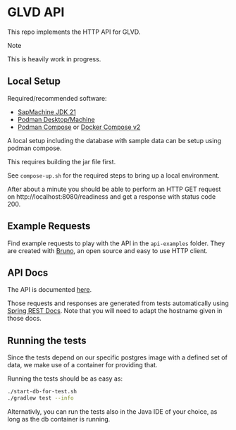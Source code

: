# GLVD API

This repo implements the HTTP API for GLVD.

> [!NOTE]  
> This is heavily work in progress.

## Local Setup

Required/recommended software:
- [SapMachine JDK 21](https://sap.github.io/SapMachine/)
- [Podman Desktop/Machine](https://podman.io)
- [Podman Compose](https://github.com/containers/podman-compose) or [Docker Compose v2](https://github.com/docker/compose)

A local setup including the database with sample data can be setup using podman compose.

This requires building the jar file first.

See `compose-up.sh` for the required steps to bring up a local environment.

After about a minute you should be able to perform an HTTP GET request on http://localhost:8080/readiness and get a response with status code 200.

## Example Requests

Find example requests to play with the API in the `api-examples` folder.
They are created with [Bruno](https://www.usebruno.com), an open source and easy to use HTTP client.

## API Docs

The API is documented [here](https://gardenlinux.github.io/glvd-api/).

Those requests and responses are generated from tests automatically using [Spring REST Docs](https://spring.io/projects/spring-restdocs).
Note that you will need to adapt the hostname given in those docs.

## Running the tests

Since the tests depend on our specific postgres image with a defined set of data, we make use of a container for providing that.

Running the tests should be as easy as:

```bash
./start-db-for-test.sh
./gradlew test --info
```

Alternativly, you can run the tests also in the Java IDE of your choice, as long as the db container is running.
